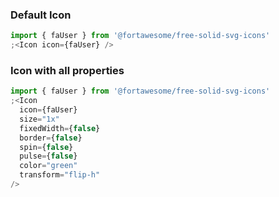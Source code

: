 ### Default Icon

```jsx
import { faUser } from '@fortawesome/free-solid-svg-icons'
;<Icon icon={faUser} />
```

### Icon with all properties

```jsx
import { faUser } from '@fortawesome/free-solid-svg-icons'
;<Icon
  icon={faUser}
  size="1x"
  fixedWidth={false}
  border={false}
  spin={false}
  pulse={false}
  color="green"
  transform="flip-h"
/>
```
